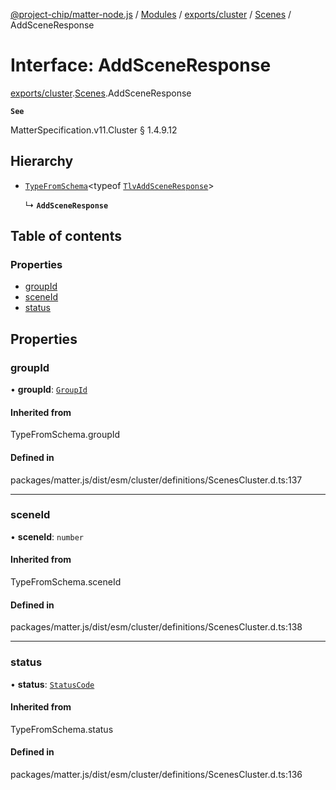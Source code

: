 [@project-chip/matter-node.js](../README.md) / [Modules](../modules.md) / [exports/cluster](../modules/exports_cluster.md) / [Scenes](../modules/exports_cluster.Scenes.md) / AddSceneResponse

# Interface: AddSceneResponse

[exports/cluster](../modules/exports_cluster.md).[Scenes](../modules/exports_cluster.Scenes.md).AddSceneResponse

**`See`**

MatterSpecification.v11.Cluster § 1.4.9.12

## Hierarchy

- [`TypeFromSchema`](../modules/exports_tlv.md#typefromschema)\<typeof [`TlvAddSceneResponse`](../modules/exports_cluster.Scenes.md#tlvaddsceneresponse)\>

  ↳ **`AddSceneResponse`**

## Table of contents

### Properties

- [groupId](exports_cluster.Scenes.AddSceneResponse.md#groupid)
- [sceneId](exports_cluster.Scenes.AddSceneResponse.md#sceneid)
- [status](exports_cluster.Scenes.AddSceneResponse.md#status)

## Properties

### groupId

• **groupId**: [`GroupId`](../modules/exports_datatype.md#groupid)

#### Inherited from

TypeFromSchema.groupId

#### Defined in

packages/matter.js/dist/esm/cluster/definitions/ScenesCluster.d.ts:137

___

### sceneId

• **sceneId**: `number`

#### Inherited from

TypeFromSchema.sceneId

#### Defined in

packages/matter.js/dist/esm/cluster/definitions/ScenesCluster.d.ts:138

___

### status

• **status**: [`StatusCode`](../enums/exports_interaction.StatusCode.md)

#### Inherited from

TypeFromSchema.status

#### Defined in

packages/matter.js/dist/esm/cluster/definitions/ScenesCluster.d.ts:136
